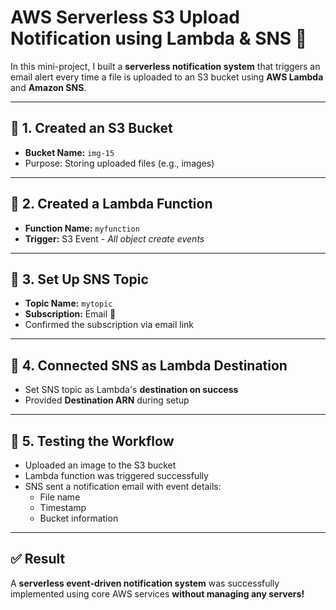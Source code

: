 
# AWS Serverless S3 Upload Notification using Lambda & SNS 📨

In this mini-project, I built a **serverless notification system** that triggers an email alert every time a file is uploaded to an S3 bucket using **AWS Lambda** and **Amazon SNS**.

---

## 🔹 1. Created an S3 Bucket
- **Bucket Name:** `img-15`  
- Purpose: Storing uploaded files (e.g., images)

---

## 🔹 2. Created a Lambda Function
- **Function Name:** `myfunction`  
- **Trigger:** S3 Event - *All object create events*

---

## 🔹 3. Set Up SNS Topic
- **Topic Name:** `mytopic`  
- **Subscription:** Email 📩  
- Confirmed the subscription via email link

---

## 🔹 4. Connected SNS as Lambda Destination
- Set SNS topic as Lambda's **destination on success**
- Provided **Destination ARN** during setup

---

## 🔹 5. Testing the Workflow
- Uploaded an image to the S3 bucket
- Lambda function was triggered successfully
- SNS sent a notification email with event details:
  - File name
  - Timestamp
  - Bucket information

---

## ✅ Result
A **serverless event-driven notification system** was successfully implemented using core AWS services **without managing any servers!**
